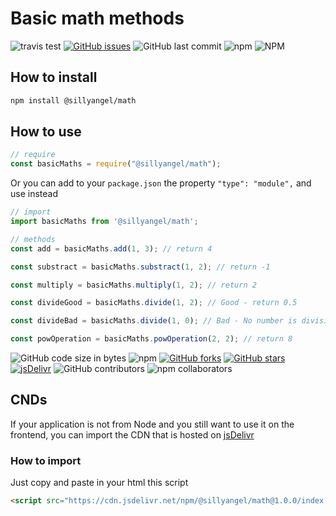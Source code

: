 # Basic math methods

![travis test](https://travis-ci.com/sillyangel/math.svg?branch=main) [![GitHub issues](https://img.shields.io/github/issues/sillyangel/math)](https://github.com/sillyangel/math/issues) ![GitHub last commit](https://img.shields.io/github/last-commit/sillyangel/math) ![npm](https://img.shields.io/npm/v/@sillyangel/math) ![NPM](https://img.shields.io/npm/l/@sillyangel/math)

## How to install

```bash
npm install @sillyangel/math
```

## How to use

```js
// require
const basicMaths = require("@sillyangel/math");
```

Or you can add to your `package.json` the property `"type": "module",` and use instead

```js
// import
import basicMaths from '@sillyangel/math';
```

```js
// methods
const add = basicMaths.add(1, 3); // return 4

const substract = basicMaths.substract(1, 2); // return -1

const multiply = basicMaths.multiply(1, 2); // return 2

const divideGood = basicMaths.divide(1, 2); // Good - return 0.5

const divideBad = basicMaths.divide(1, 0); // Bad - No number is divisible by zero

const powOperation = basicMaths.powOperation(2, 2); // return 8
```

![GitHub code size in bytes](https://img.shields.io/github/languages/code-size/sillyangel/math) ![npm](https://img.shields.io/npm/dt/@sillyangel/math) [![GitHub forks](https://img.shields.io/github/forks/sillyangel/math)](https://github.com/sillyangel/math/network) [![GitHub stars](https://img.shields.io/github/stars/sillyangel/math)](https://github.com/sillyangel/math/stargazers) [![jsDelivr](https://data.jsdelivr.com/v1/package/npm/@sillyangel/math/badge?style=rounded)](https://www.jsdelivr.com/package/npm/@sillyangel/math) ![GitHub contributors](https://img.shields.io/github/contributors/sillyangel/math?color=success) ![npm collaborators](https://img.shields.io/npm/collaborators/@sillyangel/math?color=success)

## CNDs

If your application is not from Node and you still want to use it on the frontend, you can import the CDN that is hosted on [jsDelivr](https://www.jsdelivr.com/package/npm/@sillyangel/math)

### How to import

Just copy and paste in your html this script

```html
<script src="https://cdn.jsdelivr.net/npm/@sillyangel/math@1.0.0/index.min.js"></script>
```
